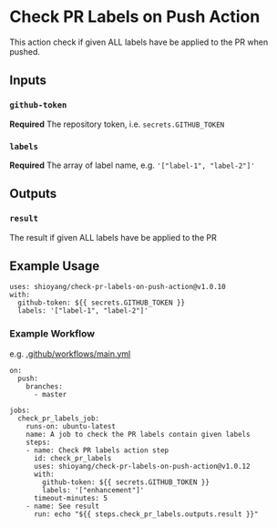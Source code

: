 # Check PR Labels on Push Action

This action check if given ALL labels have be applied to the PR when pushed.

## Inputs

### `github-token`

**Required** The repository token, i.e. `secrets.GITHUB_TOKEN`

### `labels`

**Required** The array of label name, e.g. `'["label-1", "label-2"]'`

## Outputs

### `result`

The result if given ALL labels have be applied to the PR

## Example Usage

```
uses: shioyang/check-pr-labels-on-push-action@v1.0.10
with:
  github-token: ${{ secrets.GITHUB_TOKEN }}
  labels: '["label-1", "label-2"]'
```

### Example Workflow
e.g. [.github/workflows/main.yml](https://github.com/shioyang/check-pr-labels-on-push-action/blob/master/.github/workflows/main.yml)
```
on:
  push:
    branches:
      - master

jobs:
  check_pr_labels_job:
    runs-on: ubuntu-latest
    name: A job to check the PR labels contain given labels
    steps:
    - name: Check PR labels action step
      id: check_pr_labels
      uses: shioyang/check-pr-labels-on-push-action@v1.0.12
      with:
        github-token: ${{ secrets.GITHUB_TOKEN }}
        labels: '["enhancement"]'
      timeout-minutes: 5
    - name: See result
      run: echo "${{ steps.check_pr_labels.outputs.result }}"
```
